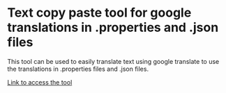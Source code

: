 # Text copy paste tool for google translations in .properties and .json files
This tool can be used to easily translate text using google translate to use the translations in .properties files and .json files.

[Link to access the tool](https://charandeepsinghb.github.io/tools-cuddly-robot/properties_and_json_text_translation_tool_for_google_translate/index.html)
